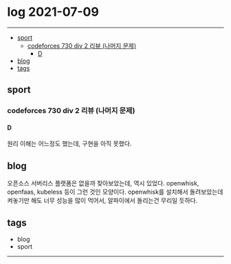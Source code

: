 # log 2021-07-09

--------------------------

- [sport](#sport)
  - [codeforces 730 div 2 리뷰 (나머지 문제)](#codeforces-730-div-2-리뷰-나머지-문제)
    - [D](#d)
- [blog](#blog)
- [tags](#tags)


## sport

### codeforces 730 div 2 리뷰 (나머지 문제)

#### D

원리 이해는 어느정도 했는데, 구현을 아직 못했다.


## blog

오픈소스 서버리스 플랫폼은 없을까 찾아보았는데, 역시 있었다. openwhisk, openfaas, kubeless 등이 그런 것인 모양이다. openwhisk를 설치해서 돌려보았는데 켜놓기만 해도 너무 성능을 많이 먹어서, 알파이에서 돌리는건 무리일 듯하다.


## tags
- blog
- sport

--------------------------

